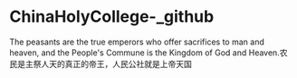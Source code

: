 # ChinaHolyCollege-_github
The peasants are the true emperors who offer sacrifices to man and heaven, and the People's Commune is the Kingdom of God and Heaven.农民是主祭人天的真正的帝王，人民公社就是上帝天国
